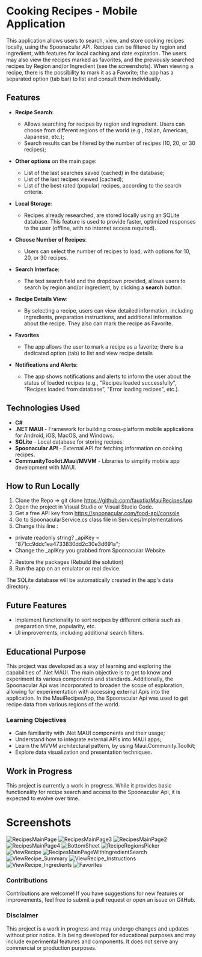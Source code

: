 # **Cooking Recipes - Mobile Application**

This application allows users to search, view, and store cooking recipes locally, using the Spoonacular API. Recipes can be filtered by region and ingredient, with features for local caching and date expiration.
The users may also view the recipes marked as favorites, and the previously searched recipes by Region and/or Ingredient (see the screenshots).
When viewing a recipe, there is the possibility to mark it as a Favorite; the app has a separated option (tab bar) to list and consult them individually.

## **Features**

- **Recipe Search**:
  - Allows searching for recipes by region and ingredient. Users can choose from different regions of the world (e.g., Italian, American, Japanese, etc.);
  - Search results can be filtered by the number of recipes (10, 20, or 30 recipes);
 
- **Other options** on the main page:
  - List of the last searches saved (cached) in the database;
  - List of the last recipes viewed (cached);
  - List of the best rated (popular) recipes, according to the search criteria.

- **Local Storage**:
  - Recipes already researched, are stored locally using an SQLite database.
    This feature is used to provide faster, optimized responses to the user (offline, with no internet access required).

- **Choose Number of Recipes**:
  - Users can select the number of recipes to load, with options for 10, 20, or 30 recipes.

- **Search Interface**:
  - The text search field and the dropdown provided, allows users to search by region and/or ingredient, by clicking a **search** button.
  
- **Recipe Details View**:
  - By selecting a recipe, users can view detailed information, including ingredients, preparation instructions, and additional information about the recipe.
    They also can mark the recipe as Favorite.

- **Favorites**
  - The app allows the user to mark a recipe as a favorite; there is a dedicated option (tab) to list and view recipe details

- **Notifications and Alerts**:
  - The app shows notifications and alerts to inform the user about the status of loaded recipes (e.g., "Recipes loaded successfully", "Recipes loaded from database", "Error loading recipes", etc.).

## **Technologies Used**

- **C#**
- **.NET MAUI** - Framework for building cross-platform mobile applications for Android, iOS, MacOS, and Windows.
- **SQLite** - Local database for storing recipes.
- **Spoonacular API** - External API for fetching information on cooking recipes.
- **CommunityToolkit.Maui/MVVM** - Libraries to simplify mobile app development with MAUI.

## **How to Run Locally**

1. Clone the Repo => git clone https://github.com/fauxtix/MauiRecipesApp
2. Open the project in Visual Studio or Visual Studio Code.
4. Get a free API key from https://spoonacular.com/food-api/console
5. Go to SpoonacularService.cs class file in Services/Implementations
6. Change this line : 
  - private readonly string? _apiKey = "871cc9ddc1ea4733830dd2c30e3d691a";
  - Change the _apiKey you grabbed from Spoonacular Website
7. Restore the packages (Rebuild the solution)
8. Run the app on an emulator or real device.

The SQLite database will be automatically created in the app's data directory.

## **Future Features**

- Implement functionality to sort recipes by different criteria such as preparation time, popularity, etc.
- UI improvements, including additional search filters.

## Educational Purpose

This project was developed as a way of learning and exploring the capabilities of .Net MAUI. 
The main objective is to get to know and experiment its various components and standards. 
Additionally, the Spoonacular Api was incorporated to broaden the scope of exploration, allowing for experimentation with accessing external Apis into the application.
In the MauiRecipesApp, the Spoonacular Api was used to get recipe data from various regions of the world.

### Learning Objectives

- Gain familiarity with .Net MAUI components and their usage;
- Understand how to integrate external APIs into MAUI apps;
- Learn the MVVM architectural pattern, by using Maui.Community.Toolkit;
- Explore data visualization and presentation techniques.

## Work in Progress

This project is currently a work in progress. While it provides basic functionality for recipe search and access to the Spoonacular Api, it is expected to evolve over time.

# Screenshots

![RecipesMainPage](https://github.com/user-attachments/assets/df7902cd-5188-456c-9456-7fc21d33bfc7)
![RecipesMainPage3](https://github.com/user-attachments/assets/57f01f46-d42a-4517-8a97-01afc9577e3d)
![RecipesMainPage2](https://github.com/user-attachments/assets/7c246101-73e4-45cc-8ba7-e22f1595c1bf)
![RecipesMainPage4](https://github.com/user-attachments/assets/383186db-6378-45c4-bb79-70902895ee87)
![BottomSheet](https://github.com/user-attachments/assets/39470b04-c34c-4086-80c0-e823e557e3f3)
![RecipeRegionsPicker](https://github.com/user-attachments/assets/d935c6c8-b9d5-4aa0-ba2b-11749c93b666)
![ViewRecipe](https://github.com/user-attachments/assets/c4b810e8-529d-4393-a7ef-2cf7224afdf0)
![RecipesMainPageWithIngredientSearch](https://github.com/user-attachments/assets/942675e7-d576-4c79-b5d5-bfca5a42f43d)
![ViewRecipe_Summary](https://github.com/user-attachments/assets/23b7fdfe-656b-47b0-b1fa-acc66d732841)
![ViewRecipe_Instructions](https://github.com/user-attachments/assets/e58a59c4-d234-4a45-a330-2fd647538aef)
![ViewRecipe_Ingredients](https://github.com/user-attachments/assets/d05162b3-9ddc-48e8-964c-43b0763634c9)
![Favorites](https://github.com/user-attachments/assets/3932ba20-228a-4fad-982a-473136f9a200)

### Contributions

Contributions are welcome! If you have suggestions for new features or improvements, feel free to submit a pull request or open an issue on GitHub.

### Disclaimer

This project is a work in progress and may undergo changes and updates without prior notice. It is being developed for educational purposes and may include experimental features and components.
It does not serve any commercial or production purposes.

